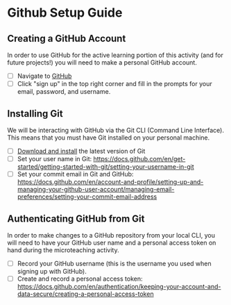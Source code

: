 # Github Setup Guide
## Creating a GitHub Account
In order to use GitHub for the active learning portion of this activity (and for future projects!) you will need to make a personal GitHub account.
- [ ] Navigate to [GitHub](https://github.com)
- [ ] Click "sign up" in the top right corner and fill in the prompts for your email, password, and username.

## Installing Git
We will be interacting with GitHub via the Git CLI (Command Line Interface). This means that you must have Git installed on your personal machine.

- [ ] [Download and install](https://git-scm.com/downloads) the latest version of Git
- [ ] Set your user name in Git: https://docs.github.com/en/get-started/getting-started-with-git/setting-your-username-in-git
- [ ] Set your commit email in Git and GitHub: https://docs.github.com/en/account-and-profile/setting-up-and-managing-your-github-user-account/managing-email-preferences/setting-your-commit-email-address

## Authenticating GitHub from Git
In order to make changes to a GitHub repository from your local CLI, you will need to have your GitHub user name and a personal access token on hand during the microteaching activity.
- [ ] Record your GitHub username (this is the username you used when signing up with GitHub).
- [ ] Create and record a personal access token: https://docs.github.com/en/authentication/keeping-your-account-and-data-secure/creating-a-personal-access-token
